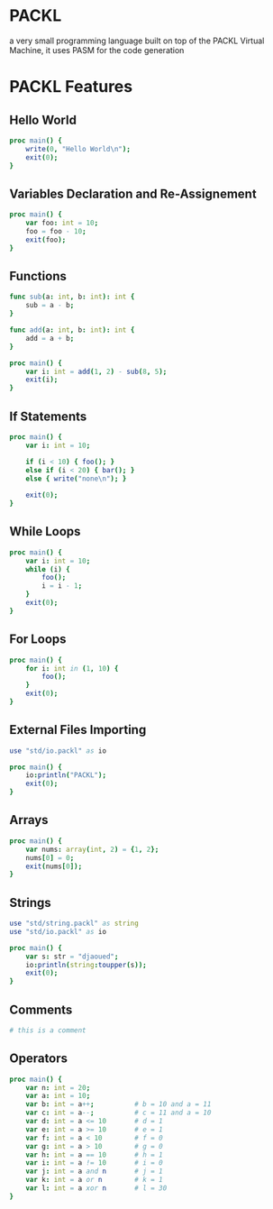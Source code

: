 # PACKL 
a very small programming language built on top of the PACKL Virtual Machine, it uses PASM for the code generation


# PACKL Features
## Hello World 

```nim
proc main() {
    write(0, "Hello World\n");
    exit(0);
}
```

## Variables Declaration and Re-Assignement 

```nim
proc main() {
    var foo: int = 10;
    foo = foo - 10;
    exit(foo);
}
```

## Functions
```nim
func sub(a: int, b: int): int {
    sub = a - b;
}

func add(a: int, b: int): int {
    add = a + b;
}

proc main() {
    var i: int = add(1, 2) - sub(8, 5);
    exit(i);
}
```

## If Statements 

```nim
proc main() {
    var i: int = 10;

    if (i < 10) { foo(); }
    else if (i < 20) { bar(); }
    else { write("none\n"); }
    
    exit(0);
}
```

## While Loops

```nim
proc main() {
    var i: int = 10;
    while (i) {
        foo();
        i = i - 1;
    }
    exit(0);
}
```


## For Loops
```nim
proc main() {
    for i: int in (1, 10) {
        foo();
    }
    exit(0);
}
```

## External Files Importing

```nim 
use "std/io.packl" as io

proc main() {
    io:println("PACKL");
    exit(0);
}
```

## Arrays

```nim
proc main() {
    var nums: array(int, 2) = {1, 2};
    nums[0] = 0;
    exit(nums[0]);
}
```

## Strings 

```nim
use "std/string.packl" as string
use "std/io.packl" as io

proc main() {
    var s: str = "djaoued";
    io:println(string:toupper(s));
    exit(0);
}
```

## Comments 

```nim
# this is a comment
```

## Operators

```nim 
proc main() {
    var n: int = 20;
    var a: int = 10;
    var b: int = a++;          # b = 10 and a = 11
    var c: int = a--;          # c = 11 and a = 10
    var d: int = a <= 10       # d = 1
    var e: int = a >= 10       # e = 1
    var f: int = a < 10        # f = 0
    var g: int = a > 10        # g = 0
    var h: int = a == 10       # h = 1
    var i: int = a != 10       # i = 0
    var j: int = a and n       # j = 1
    var k: int = a or n        # k = 1
    var l: int = a xor n       # l = 30
}
```
